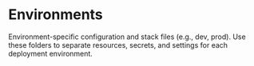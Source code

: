 
# Environments

Environment-specific configuration and stack files (e.g., dev, prod).
Use these folders to separate resources, secrets, and settings for each deployment environment.
